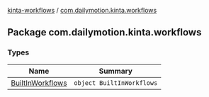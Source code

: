 [kinta-workflows](../index.md) / [com.dailymotion.kinta.workflows](./index.md)

## Package com.dailymotion.kinta.workflows

### Types

| Name | Summary |
|---|---|
| [BuiltInWorkflows](-built-in-workflows/index.md) | `object BuiltInWorkflows` |
